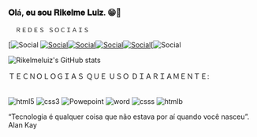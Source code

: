 ### 𝐎𝐥á, 𝐞𝐮 𝐬𝐨𝐮 𝐑𝐢𝐤𝐞𝐥𝐦𝐞 𝐋𝐮𝐢𝐳. 😁👋

      ＲＥＤＥＳ ＳＯＣＩＡＩＳ

[![Social](https://www.instagram.com/rickky_lz/)
[![Social](https://img.shields.io/badge/LinkedIn-0077B5?style=for-the-badge&logo=linkedin&logoColor=white)](https://www.linkedin.com/in/rikelme-luiz-dos-santos-souza-4b781a254/)[![Social](https://img.shields.io/badge/GitHub-100000?style=for-the-badge&logo=github&logoColor=white
)](https://github.com/Rikelmeluiz)[![Social](https://img.shields.io/badge/Facebook-1877F2?style=for-the-badge&logo=facebook&logoColor=white)](https://www.facebook.com/rikelme.luiz.50/)[![Social](https://img.shields.io/badge/Pinterest-%23E60023.svg?&style=for-the-badge&logo=Pinterest&logoColor=white)](https://br.pinterest.com/RIKeLlmesS/)[![Social](https://img.shields.io/badge/Gmail-D14836?style=for-the-badge&logo=gmail&logoColor=white
)


![Rikelmeluiz's GitHub stats](https://github-readme-stats.vercel.app/api?username=Rikelmeluiz&show_icons=true&theme=radical)

ＴＥＣＮＯＬＯＧＩＡＳ  ＱＵＥ  ＵＳＯ    ＤＩＡＲＩＡＭＥＮＴＥ:

<div style="display: inline_block"><br/>
<img align="center" alt="html5" src="https://img.shields.io/badge/HTML5-E34F26?style=for-the-badge&logo=html5&logoColor=white">
<img align="center" alt="css3" src="https://img.shields.io/badge/CSS3-1572B6?style=for-the-badge&logo=css3&logoColor=white">
<img align="center" alt="Powepoint" src="https://img.shields.io/badge/Microsoft_PowerPoint-B7472A?style=for-the-badge&logo=microsoft-powerpoint&logoColor=white">
<img align="center" alt="word" src="https://img.shields.io/badge/Microsoft_Word-2B579A?style=for-the-badge&logo=microsoft-word&logoColor=white">
<img align="center" alt="csss" src="https://img.shields.io/badge/CSS-239120?&style=for-the-badge&logo=css3&logoColor=white">
<img align="center" alt="htmlb" src="https://img.shields.io/badge/HTML-239120?style=for-the-badge&logo=html5&logoColor=white">


 “Tecnologia é qualquer coisa que não estava por aí quando você nasceu”. Alan Kay

